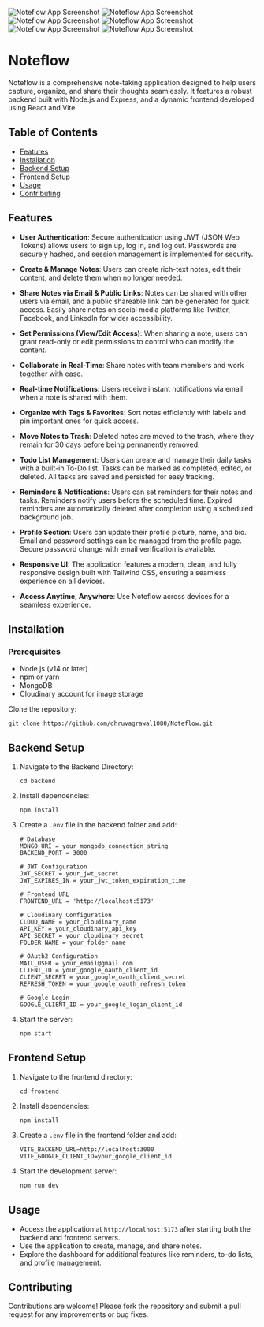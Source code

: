 ![Noteflow App Screenshot](./frontend/src/assets/noteflowIcon.png)
![Noteflow App Screenshot](./frontend/src/assets/homePage.png)
![Noteflow App Screenshot](./frontend/src/assets/dashboardPage.png)
![Noteflow App Screenshot](./frontend/src/assets/newNotePage.png)
![Noteflow App Screenshot](./frontend/src/assets/sharePage.png)
![Noteflow App Screenshot](./frontend/src/assets/reminderPage.png)


# Noteflow

Noteflow is a comprehensive note-taking application designed to help users capture, organize, and share their thoughts seamlessly. It features a robust backend built with Node.js and Express, and a dynamic frontend developed using React and Vite.

## Table of Contents

- [Features](#features)
- [Installation](#installation)
- [Backend Setup](#backend-setup)
- [Frontend Setup](#frontend-setup)
- [Usage](#usage)
- [Contributing](#contributing)

## Features

- **User Authentication**: Secure authentication using JWT (JSON Web Tokens) allows users to sign up, log in, and log out. Passwords are securely hashed, and session management is implemented for security.

- **Create & Manage Notes**: Users can create rich-text notes, edit their content, and delete them when no longer needed.

- **Share Notes via Email & Public Links**: Notes can be shared with other users via email, and a public shareable link can be generated for quick access. Easily share notes on social media platforms like Twitter, Facebook, and LinkedIn for wider accessibility.

- **Set Permissions (View/Edit Access)**: When sharing a note, users can grant read-only or edit permissions to control who can modify the content.

- **Collaborate in Real-Time**: Share notes with team members and work together with ease.

- **Real-time Notifications**: Users receive instant notifications via email when a note is shared with them.

- **Organize with Tags & Favorites**: Sort notes efficiently with labels and pin important ones for quick access.

- **Move Notes to Trash**: Deleted notes are moved to the trash, where they remain for 30 days before being permanently removed.

- **Todo List Management**: Users can create and manage their daily tasks with a built-in To-Do list. Tasks can be marked as completed, edited, or deleted. All tasks are saved and persisted for easy tracking.

- **Reminders & Notifications**: Users can set reminders for their notes and tasks. Reminders notify users before the scheduled time. Expired reminders are automatically deleted after completion using a scheduled background job.

- **Profile Section**: Users can update their profile picture, name, and bio. Email and password settings can be managed from the profile page. Secure password change with email verification is available.  

- **Responsive UI**: The application features a modern, clean, and fully responsive design built with Tailwind CSS, ensuring a seamless experience on all devices.
- **Access Anytime, Anywhere**: Use Noteflow across devices for a seamless experience.

## Installation

### Prerequisites

- Node.js (v14 or later)
- npm or yarn
- MongoDB
- Cloudinary account for image storage

Clone the repository:
```
git clone https://github.com/dhruvagrawal1080/Noteflow.git
```

## Backend Setup

1. Navigate to the Backend Directory:
   ```
   cd backend
   ```

2. Install dependencies:
   ```
   npm install
   ```

3. Create a `.env` file in the backend folder and add:
    ```plaintext
    # Database
    MONGO_URI = your_mongodb_connection_string
    BACKEND_PORT = 3000

    # JWT Configuration
    JWT_SECRET = your_jwt_secret
    JWT_EXPIRES_IN = your_jwt_token_expiration_time

    # Frontend URL
    FRONTEND_URL = 'http://localhost:5173'

    # Cloudinary Configuration
    CLOUD_NAME = your_cloudinary_name
    API_KEY = your_cloudinary_api_key
    API_SECRET = your_cloudinary_secret
    FOLDER_NAME = your_folder_name

    # OAuth2 Configuration
    MAIL_USER = your_email@gmail.com
    CLIENT_ID = your_google_oauth_client_id
    CLIENT_SECRET = your_google_oauth_client_secret
    REFRESH_TOKEN = your_google_oauth_refresh_token

    # Google Login
    GOOGLE_CLIENT_ID = your_google_login_client_id
    ```

4. Start the server:
   ```
   npm start
   ```

## Frontend Setup

1. Navigate to the frontend directory:
   ```
   cd frontend
   ```

2. Install dependencies:
   ```
   npm install
   ```

3. Create a `.env` file in the frontend folder and add:
    ```plaintext
    VITE_BACKEND_URL=http://localhost:3000
    VITE_GOOGLE_CLIENT_ID=your_google_client_id
    ```

4. Start the development server:
   ```bash
   npm run dev
   ```

## Usage

- Access the application at `http://localhost:5173` after starting both the backend and frontend servers.
- Use the application to create, manage, and share notes.
- Explore the dashboard for additional features like reminders, to-do lists, and profile management.

## Contributing

Contributions are welcome! Please fork the repository and submit a pull request for any improvements or bug fixes.
